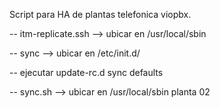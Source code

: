 Script para HA de plantas telefonica viopbx.

-- itm-replicate.ssh  --> ubicar en /usr/local/sbin

-- sync --> ubicar en /etc/init.d/

-- ejecutar update-rc.d sync defaults

-- sync.sh --> ubicar en /usr/local/sbin planta 02
